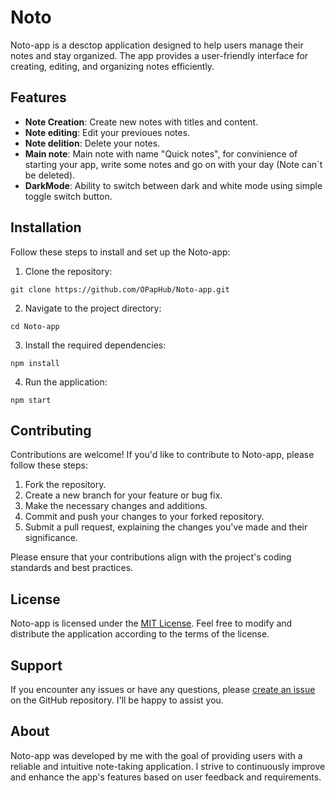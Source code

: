 # Noto

Noto-app is a desctop application designed to help users manage their notes and stay organized. The app provides a user-friendly interface for creating, editing, and organizing notes efficiently.

## Features

- **Note Creation**: Create new notes with titles and content.
- **Note editing**: Edit your previoues notes.
- **Note delition**: Delete your notes.
- **Main note**: Main note with name "Quick notes", for convinience of starting your app, write some notes and go on with your day (Note can`t be deleted).
- **DarkMode**: Ability to switch between dark and white mode using simple toggle switch button.

## Installation

Follow these steps to install and set up the Noto-app:

1. Clone the repository:

```shell
git clone https://github.com/OPapHub/Noto-app.git
```

2. Navigate to the project directory:

```shell
cd Noto-app
```

3. Install the required dependencies:

```shell
npm install
```

4. Run the application:

```shell
npm start
```

## Contributing

Contributions are welcome! If you'd like to contribute to Noto-app, please follow these steps:

1. Fork the repository.
2. Create a new branch for your feature or bug fix.
3. Make the necessary changes and additions.
4. Commit and push your changes to your forked repository.
5. Submit a pull request, explaining the changes you've made and their significance.

Please ensure that your contributions align with the project's coding standards and best practices.

## License

Noto-app is licensed under the [MIT License](LICENSE). Feel free to modify and distribute the application according to the terms of the license.

## Support

If you encounter any issues or have any questions, please [create an issue](https://github.com/OPapHub/Noto-app/issues) on the GitHub repository. I'll be happy to assist you.

## About

Noto-app was developed by me with the goal of providing users with a reliable and intuitive note-taking application. I strive to continuously improve and enhance the app's features based on user feedback and requirements.
